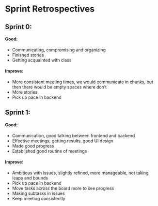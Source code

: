 # Sprint Retrospectives

## Sprint 0:

#### Good:
- Communicating, compromising and organizing
- Finished stories
- Getting acquainted with class

#### Improve:
- More consistent meeting times, we would communicate in chunks, but then there would be empty spaces where don’t
- More stories
- Pick up pace in backend

## Sprint 1:

#### Good:
- Communication, good talking between frontend and backend
- Effective meetings, getting results, good UI design
- Made good progress
- Established good routine of meetings
	
#### Improve:
- Ambitious with issues, slightly refined, more manageable, not taking leaps and bounds
- Pick up pace in backend
- Move tasks across the board more to see progress
- Making subtasks in issues
- Keep meeting consistently
